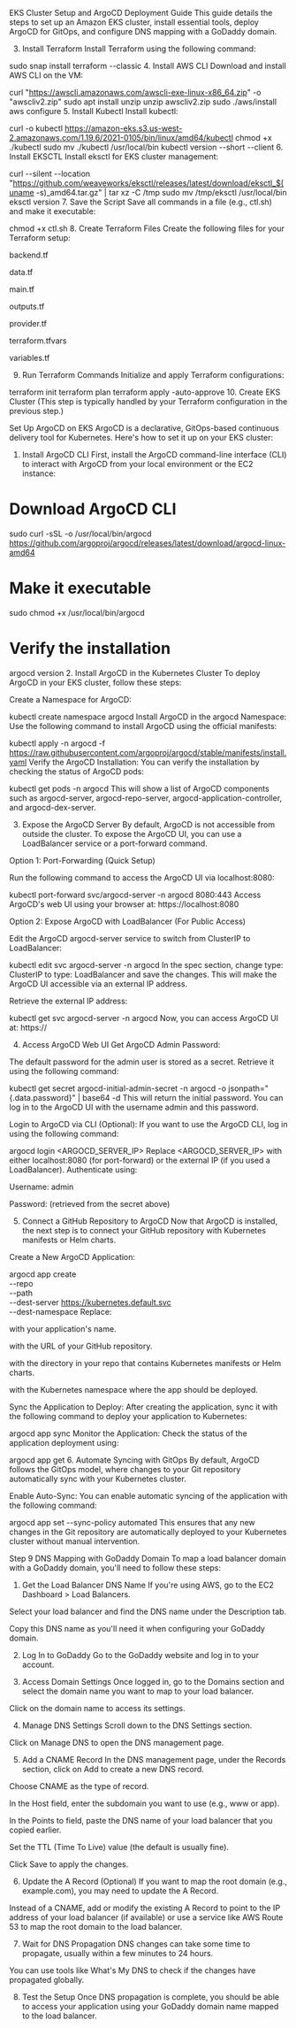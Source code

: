EKS Cluster Setup and ArgoCD Deployment Guide
This guide details the steps to set up an Amazon EKS cluster, install essential tools, deploy ArgoCD for GitOps, and configure DNS mapping with a GoDaddy domain.

3. Install Terraform
Install Terraform using the following command:

sudo snap install terraform --classic
4. Install AWS CLI
Download and install AWS CLI on the VM:

curl "https://awscli.amazonaws.com/awscli-exe-linux-x86_64.zip" -o "awscliv2.zip"
sudo apt install unzip
unzip awscliv2.zip
sudo ./aws/install
aws configure
5. Install Kubectl
Install kubectl:

curl -o kubectl https://amazon-eks.s3.us-west-2.amazonaws.com/1.19.6/2021-0105/bin/linux/amd64/kubectl
chmod +x ./kubectl
sudo mv ./kubectl /usr/local/bin
kubectl version --short --client
6. Install EKSCTL
Install eksctl for EKS cluster management:

curl --silent --location "https://github.com/weaveworks/eksctl/releases/latest/download/eksctl_$(uname -s)_amd64.tar.gz" | tar xz -C /tmp
sudo mv /tmp/eksctl /usr/local/bin
eksctl version
7. Save the Script
Save all commands in a file (e.g., ctl.sh) and make it executable:

chmod +x ctl.sh
8. Create Terraform Files
Create the following files for your Terraform setup:

backend.tf

data.tf

main.tf

outputs.tf

provider.tf

terraform.tfvars

variables.tf

9. Run Terraform Commands
Initialize and apply Terraform configurations:

terraform init
terraform plan
terraform apply -auto-approve
10. Create EKS Cluster
(This step is typically handled by your Terraform configuration in the previous step.)

Set Up ArgoCD on EKS
ArgoCD is a declarative, GitOps-based continuous delivery tool for Kubernetes. Here's how to set it up on your EKS cluster:

1. Install ArgoCD CLI
First, install the ArgoCD command-line interface (CLI) to interact with ArgoCD from your local environment or the EC2 instance:

# Download ArgoCD CLI
sudo curl -sSL -o /usr/local/bin/argocd https://github.com/argoproj/argocd/releases/latest/download/argocd-linux-amd64

# Make it executable
sudo chmod +x /usr/local/bin/argocd

# Verify the installation
argocd version
2. Install ArgoCD in the Kubernetes Cluster
To deploy ArgoCD in your EKS cluster, follow these steps:

Create a Namespace for ArgoCD:

kubectl create namespace argocd
Install ArgoCD in the argocd Namespace:
Use the following command to install ArgoCD using the official manifests:

kubectl apply -n argocd -f https://raw.githubusercontent.com/argoproj/argocd/stable/manifests/install.yaml
Verify the ArgoCD Installation:
You can verify the installation by checking the status of ArgoCD pods:

kubectl get pods -n argocd
This will show a list of ArgoCD components such as argocd-server, argocd-repo-server, argocd-application-controller, and argocd-dex-server.

3. Expose the ArgoCD Server
By default, ArgoCD is not accessible from outside the cluster. To expose the ArgoCD UI, you can use a LoadBalancer service or a port-forward command.

Option 1: Port-Forwarding (Quick Setup)

Run the following command to access the ArgoCD UI via localhost:8080:

kubectl port-forward svc/argocd-server -n argocd 8080:443
Access ArgoCD's web UI using your browser at: https://localhost:8080

Option 2: Expose ArgoCD with LoadBalancer (For Public Access)

Edit the ArgoCD argocd-server service to switch from ClusterIP to LoadBalancer:

kubectl edit svc argocd-server -n argocd
In the spec section, change type: ClusterIP to type: LoadBalancer and save the changes.
This will make the ArgoCD UI accessible via an external IP address.

Retrieve the external IP address:

kubectl get svc argocd-server -n argocd
Now, you can access ArgoCD UI at: https://<EXTERNAL-IP>

4. Access ArgoCD Web UI
Get ArgoCD Admin Password:

The default password for the admin user is stored as a secret. Retrieve it using the following command:

kubectl get secret argocd-initial-admin-secret -n argocd -o jsonpath="{.data.password}" | base64 -d
This will return the initial password. You can log in to the ArgoCD UI with the username admin and this password.

Login to ArgoCD via CLI (Optional):
If you want to use the ArgoCD CLI, log in using the following command:

argocd login <ARGOCD_SERVER_IP>
Replace <ARGOCD_SERVER_IP> with either localhost:8080 (for port-forward) or the external IP (if you used a LoadBalancer).
Authenticate using:

Username: admin

Password: (retrieved from the secret above)

5. Connect a GitHub Repository to ArgoCD
Now that ArgoCD is installed, the next step is to connect your GitHub repository with Kubernetes manifests or Helm charts.

Create a New ArgoCD Application:

argocd app create <app-name> \
--repo <repository-url> \
--path <directory-in-repo> \
--dest-server https://kubernetes.default.svc \
--dest-namespace <k8s-namespace>
Replace:

<app-name> with your application's name.

<repository-url> with the URL of your GitHub repository.

<directory-in-repo> with the directory in your repo that contains Kubernetes manifests or Helm charts.

<k8s-namespace> with the Kubernetes namespace where the app should be deployed.

Sync the Application to Deploy:
After creating the application, sync it with the following command to deploy your application to Kubernetes:

argocd app sync <app-name>
Monitor the Application:
Check the status of the application deployment using:

argocd app get <app-name>
6. Automate Syncing with GitOps
By default, ArgoCD follows the GitOps model, where changes to your Git repository automatically sync with your Kubernetes cluster.

Enable Auto-Sync:
You can enable automatic syncing of the application with the following command:

argocd app set <app-name> --sync-policy automated
This ensures that any new changes in the Git repository are automatically deployed to your Kubernetes cluster without manual intervention.

Step 9 DNS Mapping with GoDaddy Domain
To map a load balancer domain with a GoDaddy domain, you'll need to follow these steps:

1. Get the Load Balancer DNS Name
If you're using AWS, go to the EC2 Dashboard > Load Balancers.

Select your load balancer and find the DNS name under the Description tab.

Copy this DNS name as you'll need it when configuring your GoDaddy domain.

2. Log In to GoDaddy
Go to the GoDaddy website and log in to your account.

3. Access Domain Settings
Once logged in, go to the Domains section and select the domain name you want to map to your load balancer.

Click on the domain name to access its settings.

4. Manage DNS Settings
Scroll down to the DNS Settings section.

Click on Manage DNS to open the DNS management page.

5. Add a CNAME Record
In the DNS management page, under the Records section, click on Add to create a new DNS record.

Choose CNAME as the type of record.

In the Host field, enter the subdomain you want to use (e.g., www or app).

In the Points to field, paste the DNS name of your load balancer that you copied earlier.

Set the TTL (Time To Live) value (the default is usually fine).

Click Save to apply the changes.

6. Update the A Record (Optional)
If you want to map the root domain (e.g., example.com), you may need to update the A Record.

Instead of a CNAME, add or modify the existing A Record to point to the IP address of your load balancer (if available) or use a service like AWS Route 53 to map the root domain to the load balancer.

7. Wait for DNS Propagation
DNS changes can take some time to propagate, usually within a few minutes to 24 hours.

You can use tools like What's My DNS to check if the changes have propagated globally.

8. Test the Setup
Once DNS propagation is complete, you should be able to access your application using your GoDaddy domain name mapped to the load balancer.
